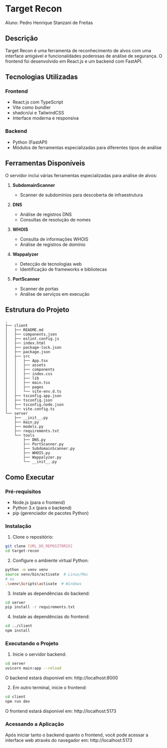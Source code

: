 # Target Recon
Aluno: Pedro Henrique Stanzani de Freitas

## Descrição
Target Recon é uma ferramenta de reconhecimento de alvos com uma interface amigável e funcionalidades poderosas de análise de segurança. O frontend foi desenvolvido em React.js e um backend com FastAPI.

## Tecnologias Utilizadas

### Frontend
- React.js com TypeScript
- Vite como bundler
- shadcn/ui e TailwindCSS
- Interface moderna e responsiva

### Backend
- Python (FastAPI)
- Módulos de ferramentas especializadas para diferentes tipos de análise

## Ferramentas Disponíveis

O servidor inclui várias ferramentas especializadas para análise de alvos:

1. **SubdomainScanner**
   - Scanner de subdomínios para descoberta de infraestrutura

2. **DNS**
   - Análise de registros DNS
   - Consultas de resolução de nomes

3. **WHOIS**
   - Consulta de informações WHOIS
   - Análise de registros de domínio

4. **Wappalyzer**
   - Detecção de tecnologias web
   - Identificação de frameworks e bibliotecas

5. **PortScanner**
   - Scanner de portas
   - Análise de serviços em execução

## Estrutura do Projeto

```
.
├── client
│   ├── README.md
│   ├── components.json
│   ├── eslint.config.js
│   ├── index.html
│   ├── package-lock.json
│   ├── package.json
│   ├── src
│   │   ├── App.tsx
│   │   ├── assets
│   │   ├── components
│   │   ├── index.css
│   │   ├── lib
│   │   ├── main.tsx
│   │   ├── pages
│   │   └── vite-env.d.ts
│   ├── tsconfig.app.json
│   ├── tsconfig.json
│   ├── tsconfig.node.json
│   └── vite.config.ts
└── server
    ├── __init__.py
    ├── main.py
    ├── models.py
    ├── requirements.txt
    └── tools
        ├── DNS.py
        ├── PortScanner.py
        ├── SubdomainScanner.py
        ├── WHOIS.py
        ├── Wappalyzer.py
        └── __init__.py
```

## Como Executar

### Pré-requisitos
- Node.js (para o frontend)
- Python 3.x (para o backend)
- pip (gerenciador de pacotes Python)

### Instalação

1. Clone o repositório:
```bash
git clone [URL_DO_REPOSITÓRIO]
cd target-recon
```

2. Configure o ambiente virtual Python:
```bash
python -m venv venv
source venv/bin/activate  # Linux/Mac
# ou
.\venv\Scripts\activate  # Windows
```

3. Instale as dependências do backend:
```bash
cd server
pip install -r requirements.txt
```

4. Instale as dependências do frontend:
```bash
cd ../client
npm install
```

### Executando o Projeto

1. Inicie o servidor backend:
```bash
cd server
uvicorn main:app --reload
```
O backend estará disponível em: http://localhost:8000

2. Em outro terminal, inicie o frontend:
```bash
cd client
npm run dev
```
O frontend estará disponível em: http://localhost:5173

### Acessando a Aplicação
Após iniciar tanto o backend quanto o frontend, você pode acessar a interface web através do navegador em:
http://localhost:5173
